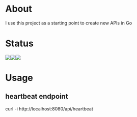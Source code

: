 # About
I use this project as a starting point to create new APIs in Go

# Status

<img src="https://travis-ci.com/apiglue/api-template-go.svg?branch=master" /><img src="https://goreportcard.com/badge/github.com/apiglue/api-template-go" /><a href="https://codecov.io/gh/apiglue/api-template-go"><img src="https://codecov.io/gh/apiglue/api-template-go/branch/master/graph/badge.svg" /></a>

# Usage

## heartbeat endpoint
curl -i http://localhost:8080/api/heartbeat


